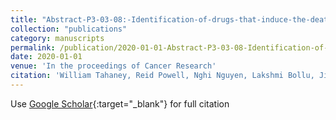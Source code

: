 ```yaml
---
title: "Abstract-P3-03-08:-Identification-of-drugs-that-induce-the-death-or-suppress-the-growth-of-p53-mutant-breast-cancer"
collection: "publications"
category: manuscripts
permalink: /publication/2020-01-01-Abstract-P3-03-08-Identification-of-drugs-that-induce-the-death-or-suppress-the-growth-of-p53-mutant-breast-cancer
date: 2020-01-01
venue: 'In the proceedings of Cancer Research'
citation: 'William Tahaney, Reid Powell, Nghi Nguyen, Lakshmi Bollu, Jing Qian, Abhijit Mazumdar, Clifford Stephan, Peter Davies, Powel Brown. &quot;Abstract-P3-03-08:-Identification-of-drugs-that-induce-the-death-or-suppress-the-growth-of-p53-mutant-breast-cancer.&quot; In the proceedings of Cancer Research, 2020.'
---
```


Use [Google Scholar](https://scholar.google.com/scholar?q=Abstract+P3+03+08:+Identification+of+drugs+that+induce+the+death+or+suppress+the+growth+of+p53+mutant+breast+cancer){:target="_blank"} for full citation